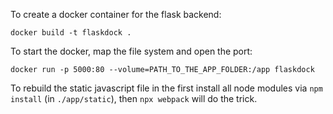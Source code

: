 To create a docker container for the flask backend:

```docker build -t flaskdock .```

To start the docker, map the file system and open the port:

```docker run -p 5000:80 --volume=PATH_TO_THE_APP_FOLDER:/app flaskdock```

To rebuild the static javascript file in the first install all node modules via ```npm install``` (in ```./app/static```), then ```npx webpack``` will do the trick.